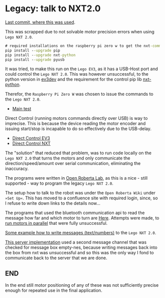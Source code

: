 # Legacy: talk to NXT2.0

[Last commit, where this was used](https://github.com/jonas-kell/mz-cube-robot/blob/22c137ebf0f76d9267865a2a87c0837d4efc5210/rpi-server.py).

This was scrapped due to not solvable motor precision errors when using `Lego NXT 2.0`.

```cmd
# required installations on the raspberry pi zero w to get the nxt-communication package to work
pip install --upgrade pip
pip install --upgrade nxt-python
pip install --upgrade pyusb
```

It was tried, to make this run on the `Lego EV3`, as it has a USB-Host port and could control the `Lego NXT 2.0`.
This was however unsuccessful, to the python version in [ev3dev](https://www.ev3dev.org/) and the requirement for the control pip lib [nxt-python](https://github.com/schodet/nxt-python).

Therefor, the `Raspberry Pi Zero W` was chosen to issue the commands to the `Lego NXT 2.0`.

-   [Main test](discover.py)

Direct Control (running motors commands directly over USB) is way to imprecise.
This is because the device reading the motor encoder and issuing start/stop is incapable to do so effectively due to the USB-delay.

-   [Direct Control EV3](ev3_slave.py)
-   [Direct Control NXT](nxt_slave.py)

The "solution" that reduced that problem, was to run code locally on the `Lego NXT 2.0` that turns the motors and only communicate the direction/speed/amount over serial communication, eliminating the inaccuracy.

The programs were written in [Open Roberta Lab](https://lab.open-roberta.org/), as this is a nice - still supported - way to program the legacy `Lego NXT 2.0`.

The setup how to talk to the robot was under the `Open Roberta Wiki` under `»Set Up«`. This has moved to a confluence site with required login, since, so I refuse to write down links to the details now...

The programs that used the bluetooth communication api to read the message how far and which motor to turn are [Here](./messagemotor.xml).
Attempts were made, to [run motors in parallel](./messagemotorparallel.xml) that were fully unsuccessful.

[Some example how to write messages (text/numbers)](./message.py) to the `Lego NXT 2.0`.

[This server implementation](https://github.com/jonas-kell/mz-cube-robot/blob/22c137ebf0f76d9267865a2a87c0837d4efc5210/rpi-server.py) used a second message channel that was checked for message box empty-nes, because writing messages back into the box from nxt was unsuccessful and so this was the only way I fond to communicate back to the server that we are done.

## END

In the end still motor positioning of any of these was not sufficiently precise enough for repeated use in the final application.
